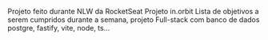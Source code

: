 Projeto feito durante NLW da RocketSeat
Projeto in.orbit
Lista de objetivos a serem cumpridos durante a semana, projeto Full-stack com banco de dados postgre, fastify, vite, node, ts...
